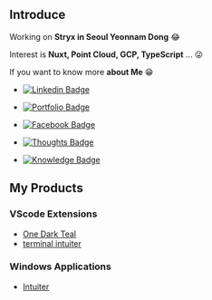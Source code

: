 ## Introduce

Working on **Stryx in Seoul Yeonnam Dong** 😂

Interest is **Nuxt, Point Cloud, GCP, TypeScript** ... 😜

If you want to know more **about Me** 😁

  - [![Linkedin Badge](https://img.shields.io/badge/LinkedIn-blue?style=flat-square&logo=LinkedIn&logoColor=white&link=https://www.linkedin.com/in/sungle3737/)](https://www.linkedin.com/in/sungle3737/)

  - [![Portfolio Badge](https://img.shields.io/badge/Portfolio-orange?style=flat-square&logo=cloudflare&logoColor=white&link=https://seonglae.com)](https://seonglae.com)

  - [![Facebook Badge](https://img.shields.io/badge/Facebook-1877f2?style=flat-square&logo=facebook&logoColor=white&link=https://www.facebook.com/profile.php?id=100006296858033)](https://www.facebook.com/profile.php?id=100006296858033)
  
  - [![Thoughts Badge](https://img.shields.io/badge/Thoughts%20Page-grey?style=flat-square&logo=notion&logoColor=white&link=https://life.seonglae.com)](https://life.seonglae.com)

  - [![Knowledge Badge](https://img.shields.io/badge/Knowledge%20Page-grey?style=flat-square&logo=notion&logoColor=white&link=https://info.seonglae.com)](https://info.seonglae.com)


## My Products
###  VScode Extensions
- [One Dark Teal](https://marketplace.visualstudio.com/items?itemName=seonglae.one-dark-teal)
- [terminal intuiter](https://marketplace.visualstudio.com/items?itemName=seonglae.terminal-intuiter)

### Windows Applications
- [Intuiter](https://github.com/sungle3737/intuiter/releases)

